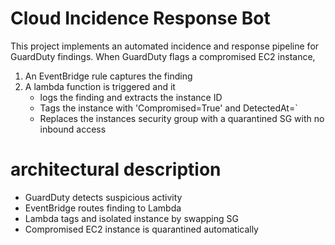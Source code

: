 # Cloud Incidence Response Bot
This project implements an automated incidence and response pipeline for GuardDuty findings.
When GuardDuty flags a compromised EC2 instance, 
1. An EventBridge rule captures the finding
2. A lambda function is triggered and it
    - logs the finding and extracts the instance ID
    - Tags the instance with 'Compromised=True' and DetectedAt=<timestamp>`
    - Replaces the instances security group with a quarantined SG with no inbound access


# architectural description
- GuardDuty detects suspicious activity
- EventBridge routes finding to Lambda
- Lambda tags and isolated instance by swapping SG
- Compromised EC2 instance is quarantined automatically
